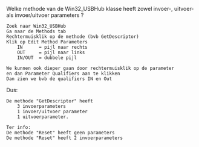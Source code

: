 Welke methode van de Win32_USBHub klasse heeft zowel invoer-, uitvoer- als invoer/uitvoer parameters ?

```
Zoek naar Win32_USBHub
Ga naar de Methods tab
Rechtermuisklik op de methode (bvb GetDescriptor)
Klik op Edit Method Parameters
	IN 		= pijl naar rechts
	OUT 	= pijl naar links
	IN/OUT 	= dubbele pijl

We kunnen ook dieper gaan door rechtermuisklik op de parameter
en dan Parameter Qualifiers aan te klikken
Dan zien we bvb de qualifiers IN en Out
```

Dus:

```
De methode "GetDescriptor" heeft 
	3 invoerparameters
	1 invoer/uitvoer parameter
	1 uitvoerparameter.

Ter info:
De methode "Reset" heeft geen parameters
De methode "Reset" heeft 2 invoerparameters
```
